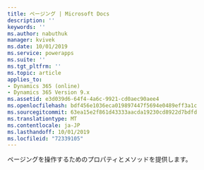 ```yaml
---
title: ページング | Microsoft Docs
description: ''
keywords: ''
ms.author: nabuthuk
manager: kvivek
ms.date: 10/01/2019
ms.service: powerapps
ms.suite: ''
ms.tgt_pltfrm: ''
ms.topic: article
applies_to:
- Dynamics 365 (online)
- Dynamics 365 Version 9.x
ms.assetid: e3d039d6-64f4-4a6c-9921-cd0aec90aee4
ms.openlocfilehash: bdf456e1036eca019897447f5694e0489eff3a1c
ms.sourcegitcommit: 63ea15e2f861d43333aacda19230cd8922d7bdfd
ms.translationtype: MT
ms.contentlocale: ja-JP
ms.lasthandoff: 10/01/2019
ms.locfileid: "72339105"
---
```

ページングを操作するためのプロパティとメソッドを提供します。
